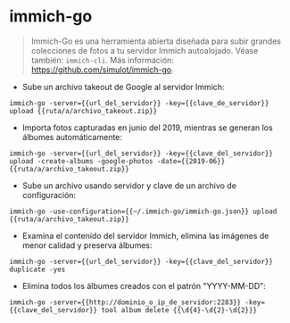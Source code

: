 # immich-go

> Immich-Go es una herramienta abierta diseñada para subir grandes colecciones de fotos a tu servidor Immich autoalojado.
> Véase también: `immich-cli`.
> Más información: <https://github.com/simulot/immich-go>.

- Sube un archivo takeout de Google al servidor Immich:

`immich-go -server={{url_del_servidor}} -key={{clave_de_servidor}} upload {{ruta/a/archivo_takeout.zip}}`

- Importa fotos capturadas en junio del 2019, mientras se generan los álbumes automáticamente:

`immich-go -server={{url_del_servidor}} -key={{clave_del_servidor}} upload -create-albums -google-photos -date={{2019-06}} {{ruta/a/archivo_takeout.zip}}`

- Sube un archivo usando servidor y clave de un archivo de configuración:

`immich-go -use-configuration={{~/.immich-go/immich-go.json}} upload {{ruta/a/archivo_takeout.zip}}`

- Examina el contenido del servidor Immich, elimina las imágenes de menor calidad y preserva álbumes:

`immich-go -server={{url_del_servidor}} -key={{clave_del_servidor}} duplicate -yes`

- Elimina todos los álbumes creados con el patrón "YYYY-MM-DD":

`immich-go -server={{http://dominio_o_ip_de_servidor:2283}} -key={{clave_del_servidor}} tool album delete {{\d{4}-\d{2}-\d{2}}}`
